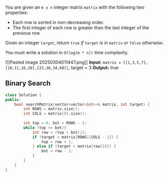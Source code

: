 You are given an `m x n` integer matrix `matrix` with the following two properties:

- Each row is sorted in non-decreasing order.
- The first integer of each row is greater than the last integer of the previous row.

Given an integer `target`, return `true` _if_ `target` _is in_ `matrix` _or_ `false` _otherwise_.

You must write a solution in `O(log(m * n))` time complexity.

![[Pasted image 20250304011447.png]]
**Input:** `matrix = [[1,3,5,7],[10,11,16,20],[23,30,34,60]]`, target = 3
**Output:** true

## Binary Search

```cpp
class Solution {
public:
	bool searchMatrix(vector<vector<int>>& matrix, int target) {
		int ROWS = matrix.size();
		int COLS = matrix[0].size();
		
		int top = 0, bot = ROWS - 1;
		while (top <= bot){
			int row = (top + bot)/2;
			if (target > matrix[ROWS][COLS - 1]) {
				top = row + 1;
			} else if (target < matrix[row][0]) {
				bot = row - 1;
			}
		}
	}
}
```